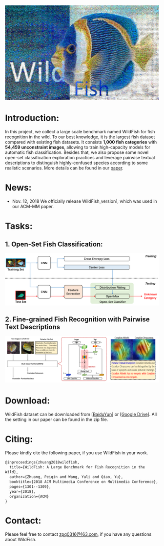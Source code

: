 ![image](/paper/WildFish_cover.jpg)


# Introduction:
In this project, we collect a large scale benchmark named WildFish for fish recognition in the wild. To our best knowledge, it is the largest fish dataset compared with existing fish datasets. It consists **1,000 fish categories** with **54,459 unconstraint images**, allowing to train high-capacity models for automatic fish classification. Besides that, we also propose some novel open-set classification exploration practices and leverage pairwise textual descriptions to distinguish highly-confused species according to some realistic scenarios. More details can be found in our [paper](https://dl.acm.org/citation.cfm?id=3240616).

# News:
- Nov. 12, 2018 We officially release WildFish_version1, which was used in our ACM-MM paper.



# Tasks:
## 1. Open-Set Fish Classification:
![image](/paper/OpenSet_Framework.png)

## 2. Fine-grained Fish Recognition with Pairwise Text Descriptions
![image](/paper/pairwise.png)



# Download:
WildFish dataset can be downloaded from [[BaiduYun](https://pan.baidu.com/s/1keVLXPvo28ozop8lJORslA)] or [[Google Drive](https://drive.google.com/drive/folders/1jOZ1YIG5ThmTjjZNdYz7WBamquAxrkkm?usp=sharing)]. All the setting in our paper can be found in the zip file.

# Citing:
Please kindly cite the following paper, if you use WildFish in your work.
```
@inproceedings{zhuang2018wildfish,
  title={WildFish: A Large Benchmark for Fish Recognition in the Wild},
  author={Zhuang, Peiqin and Wang, Yali and Qiao, Yu},
  booktitle={2018 ACM Multimedia Conference on Multimedia Conference},
  pages={1301--1309},
  year={2018},
  organization={ACM}
}
```

# Contact:
Please feel free to contact zpq0316@163.com, if you have any questions about WildFish.



